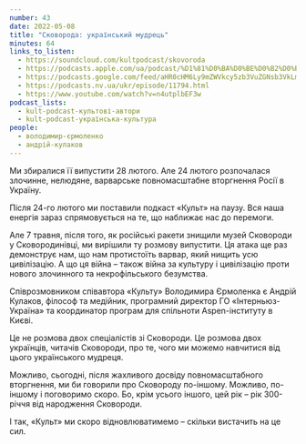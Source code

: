 ```yaml
---
number: 43
date: 2022-05-08
title: "Сковорода: український мудрець"
minutes: 64
links_to_listen:
  - https://soundcloud.com/kultpodcast/skovoroda
  - https://podcasts.apple.com/ua/podcast/%D1%81%D0%BA%D0%BE%D0%B2%D0%BE%D1%80%D0%BE%D0%B4%D0%B0-%D1%83%D0%BA%D1%80%D0%B0%D1%97%D0%BD%D1%81%D1%8C%D0%BA%D0%B8%D0%B9-%D0%BC%D1%83%D0%B4%D1%80%D0%B5%D1%86%D1%8C/id1581339249?i=1000559950817
  - https://podcasts.google.com/feed/aHR0cHM6Ly9mZWVkcy5zb3VuZGNsb3VkLmNvbS91c2Vycy9zb3VuZGNsb3VkOnVzZXJzOjg5MjM3MjAyNy9zb3VuZHMucnNz/episode/dGFnOnNvdW5kY2xvdWQsMjAxMDp0cmFja3MvMTI2NDI1MTQ3OA
  - https://podcasts.nv.ua/ukr/episode/11794.html
  - https://www.youtube.com/watch?v=n4utplbEF3w
podcast_lists:
  - kult-podcast-культові-автори
  - kult-podcast-українська-культура
people:
  - володимир-єрмоленко
  - андрій-кулаков
---
```


Ми збиралися її випустити 28 лютого. Але 24 лютого розпочалася злочинне,
нелюдяне, варварське повномасштабне вторгнення Росії в Україну.

Після 24-го лютого ми поставили подкаст «Культ» на паузу. Вся наша енергія
зараз спрямовується на те, що наближає нас до перемоги.

Але 7 травня, після того, як російські ракети знищили музей Сковороди у
Сковородинівці, ми вирішили ту розмову випустити. Ця атака ще раз демонструє
нам, що нам протистоїть варвар, який нищить усю цивілізацію. А що ця війна –
також війна за культуру і цивілізацію проти нового злочинного та
некрофільського безумства.

Співрозмовником співавтора «Культу» Володимира Єрмоленка є Андрій Кулаков,
філософ та медійник, програмний директор ГО «Інтерньюз-Україна» та координатор
програм для спільноти Aspen-інституту в Києві.

Це не розмова двох спеціалістів зі Сковороди. Це розмова двох українців,
читачів Сковороди, про те, чого ми можемо навчитися від цього українського
мудреця.

Можливо, сьогодні, після жахливого досвіду повномасштабного вторгнення, ми би
говорили про Сковороду по-іншому. Можливо, по-іншому і поговоримо скоро. Бо,
крім усього іншого, цей рік – рік 300-річчя від народження Сковороди.

І так, «Культ» ми скоро відновлюватимемо – скільки вистачить на це сил.
